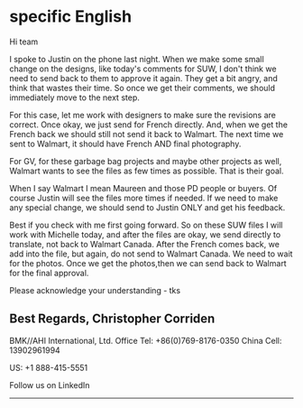 # specific English

Hi team

I spoke to Justin on the phone last night. When we make some small change on the designs, like today's comments for SUW, I don't think we need to send back to them to approve it again. They get a bit angry, and think that wastes their time. So once we get their comments, we should immediately move to the next step. 

For this case, let me work with designers to make sure the revisions are correct. Once okay, we just send for French directly. And, when we get the French back we should still not send it back to Walmart. The next time we sent to Walmart, it should have French AND final photography. 

For GV, for these garbage bag projects and maybe other projects as well, Walmart wants to see the files as few times as possible. That is their goal. 

When I say Walmart I mean Maureen and those PD people or buyers. Of course Justin will see the files more times if needed. If we need to make any special change, we should send to Justin ONLY and get his feedback. 

Best if you check with me first going forward. So on these SUW files I will work with Michelle today, and after the files are okay, we send directly to translate, not back to Walmart Canada. After the French comes back, we add into the file, but again, do not send to Walmart Canada. We need to wait for the photos. Once we get the photos,then we can send back to Walmart for the final approval.

Please acknowledge your understanding - tks


Best Regards,
Christopher Corriden
---------------------------
BMK//AHI International, Ltd.
Office Tel: +86(0)769-8176-0350
China Cell: 13902961994

US: +1 888-415-5551

Follow us on LinkedIn
<hr>
